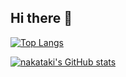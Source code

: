 ## Hi there 👋
[![Top Langs](https://github-readme-stats-beta-jet-19.vercel.app/api/top-langs/?username=nakataki17)](https://github.com/anuraghazra/github-readme-stats)

[![nakataki's GitHub stats](https://github-readme-stats-beta-jet-19.vercel.app/api?username=nakataki17&count_private=true&show_icons=true)](https://github.com/anuraghazra/github-readme-stats)


<!-- 
**nakataki17/nakataki17** is a ✨ _special_ ✨ repository because its `README.md` (this file) appears on your GitHub profile.

Here are some ideas to get you started:

- 🔭 I’m currently working on ...
- 🌱 I’m currently learning ...
- 👯 I’m looking to collaborate on ...
- 🤔 I’m looking for help with ...
- 💬 Ask me about ...
- 📫 How to reach me: ...
- 😄 Pronouns: ...
- ⚡ Fun fact: ...
-->
